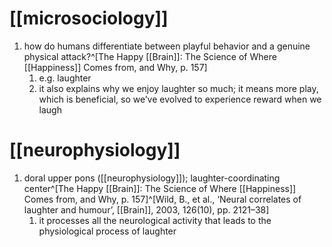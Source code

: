# [[microsociology]]
1. how do humans differentiate between playful behavior and a genuine physical attack?^[The Happy [[Brain]]: The Science of Where [[Happiness]] Comes from, and Why, p. 157]
	1. e.g. laughter
	2. it also explains why we enjoy laughter so much; it means more play, which is beneficial, so we’ve evolved to experience reward when we laugh

# [[neurophysiology]]
1. doral upper pons ([[neurophysiology]]); laughter-coordinating center^[The Happy [[Brain]]: The Science of Where [[Happiness]] Comes from, and Why, p. 157]^[Wild, B., et al., ‘Neural correlates of laughter and humour’, [[Brain]], 2003, 126(10), pp. 2121–38]
	1. it processes all the neurological activity that leads to the physiological process of laughter